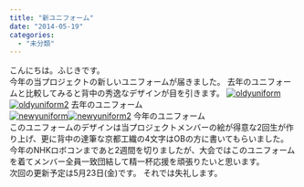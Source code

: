 ```yaml
---
title: "新ユニフォーム"
date: "2014-05-19"
categories: 
  - "未分類"
---
```


こんにちは。ふじきです。  
今年の当プロジェクトの新しいユニフォームが届きました。 去年のユニフォームと比較してみると背中の秀逸なデザインが目を引きます。 [![oldyuniform](images/oldyuniform-240x300.jpg)](http://technouskit.net/blog/wp-content/uploads/2014/05/oldyuniform.jpg)[![oldyuniform2](images/oldyuniform2-231x300.jpg)](http://technouskit.net/blog/wp-content/uploads/2014/05/oldyuniform2.jpg) 去年のユニフォーム  
[![newyuniform](images/newyuniform-285x300.jpg)](http://technouskit.net/blog/wp-content/uploads/2014/05/newyuniform.jpg)[![newyuniform2](images/newyuniform2-300x281.jpg)](http://technouskit.net/blog/wp-content/uploads/2014/05/newyuniform2.jpg) 今年のユニフォーム  
このユニフォームのデザインは当プロジェクトメンバーの絵が得意な2回生が作り上げ、更に背中の達筆な京都工繊の4文字はOBの方に書いてもらいました。 今年のNHKロボコンまであと2週間を切りましたが、大会ではこのユニフォームを着てメンバー全員一致団結して精一杯応援を頑張りたいと思います。  
次回の更新予定は5月23日(金)です。 それでは失礼します。
